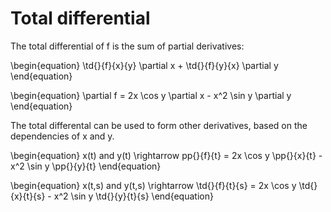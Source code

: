 # Total differential

The total differential of f is the sum of partial derivatives:

\begin{equation}
\td{}{f}{x}{y} \partial x + \td{}{f}{y}{x} \partial y
\end{equation}

\begin{equation}
\partial f = 2x \cos y \partial x - x^2 \sin y \partial y
\end{equation}
            
The total differental can be used to form other derivatives, based on the dependencies of x and y.

\begin{equation}
x(t) and y(t) \rightarrow pp{}{f}{t} = 2x \cos y \pp{}{x}{t} - x^2 \sin y \pp{}{y}{t}
\end{equation}

\begin{equation}
x(t,s) and y(t,s) \rightarrow \td{}{f}{t}{s} = 2x \cos y \td{}{x}{t}{s} - x^2 \sin y \td{}{y}{t}{s}
\end{equation}

